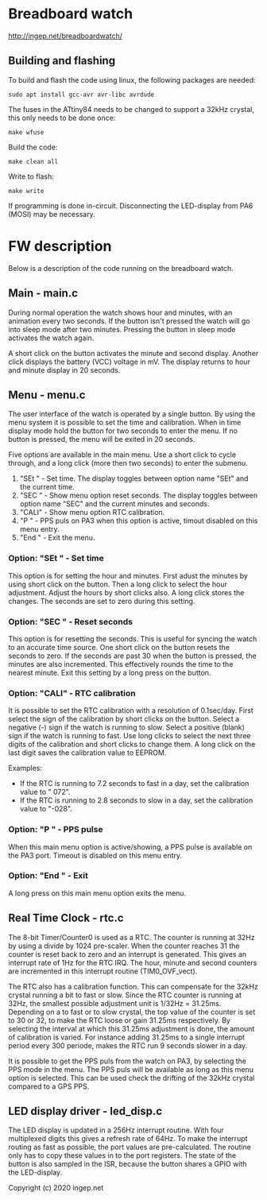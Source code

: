 # Breadboard watch

http://ingep.net/breadboardwatch/

## Building and flashing

To build and flash the code using linux, the following packages are needed:
```
sudo apt install gcc-avr avr-libc avrdude
```

The fuses in the ATtiny84 needs to be changed to support a 32kHz crystal, this only needs to be done once:
```
make wfuse
```

Build the code:
```
make clean all
```

Write to flash:
```
make write
```

If programming is done in-circuit. Disconnecting the LED-display from PA6 (MOSI) may be necessary.


# FW description

Below is a description of the code running on the breadboard watch.

## Main - main.c

During normal operation the watch shows hour and minutes, with an animation every two seconds. If the button isn't pressed the watch will go into sleep mode after two minutes. Pressing the button in sleep mode activates the watch again.

A short click on the button activates the minute and second display. Another click displays the battery (VCC) voltage in mV. The display returns to hour and minute display in 20 seconds. 

## Menu - menu.c

The user interface of the watch is operated by a single button. By using the menu system it is possible to set the time and calibration. When in time display mode hold the button for two seconds to enter the menu. If no button is pressed, the menu will be exited in 20 seconds.

Five options are available in the main menu. Use a short click to cycle through, and a long click (more then two seconds) to enter the submenu.

1. "SEt " - Set time. The display toggles between option name "SEt" and the current time.
2. "SEC " - Show menu option reset seconds. The display toggles between option name "SEC" and the current minutes and seconds.
3. "CALI" - Show menu option RTC calibration.
4. "P   " - PPS puls on PA3 when this option is active, timout disabled on this menu entry.
5. "End " - Exit the menu.

### Option: "SEt " - Set time

This option is for setting the hour and minutes. First adust the minutes by using short click on the button. Then a long click to select the hour adjustment. Adjust the hours by short clicks also. A long click stores the changes. The seconds are set to zero during this setting.

### Option: "SEC " - Reset seconds

This option is for resetting the seconds. This is useful for syncing the watch to an accurate time source. One short click on the button resets the seconds to zero. If the seconds are past 30 when the button is pressed, the minutes are also incremented. This effectively rounds the time to the nearest minute. Exit this setting by a long press on the button.

### Option: "CALI" - RTC calibration

It is possible to set the RTC calibration with a resolution of 0.1sec/day. First select the sign of the calibration by short clicks on the button. Select a negative (-) sign if the watch is running to slow. Select a positive (blank) sign if the watch is running to fast. Use long clicks to select the next three digits of the calibration and short clicks to change them. A long click on the last digit saves the calibration value to EEPROM.

Examples:
  * If the RTC is running to 7.2 seconds to fast in a day, set the calibration value to " 072". 
  * If the RTC is running to 2.8 seconds to slow in a day, set the calibration value to "-028". 

### Option: "P   " - PPS pulse

When this main menu option is active/showing, a PPS pulse is available on the PA3 port. Timeout is disabled on this menu entry.

### Option: "End " - Exit

A long press on this main menu option exits the menu.


## Real Time Clock - rtc.c

The 8-bit Timer/Counter0 is used as a RTC. The counter is running at 32Hz by using a divide by 1024 pre-scaler.
When the counter reaches 31 the counter is reset back to zero and an interrupt is generated. This gives an interrupt rate of 1Hz for the RTC IRQ. The hour, minute and second counters are incremented in this interrupt routine (TIM0_OVF_vect).

The RTC also has a calibration function. This can compensate for the 32kHz crystal running a bit to fast or slow. Since the RTC counter is running at 32Hz, the smallest possible adjustment unit is 1/32Hz = 31.25ms. Depending on a to fast or to slow crystal, the top value of the counter is set to 30 or 32, to make the RTC loose or gain 31.25ms respectively. By selecting the interval at which this 31.25ms adjustment is done, the amount of calibration is varied. For instance adding 31.25ms to a single interrupt period every 300 periode, makes the RTC run 9 seconds slower in a day.

It is possible to get the PPS puls from the watch on PA3, by selecting the PPS mode in the menu. The PPS puls will be available as long as this menu option is selected. This can be used check the drifting of the 32kHz crystal compared to a GPS PPS.

## LED display driver - led_disp.c

The LED display is updated in a 256Hz interrupt routine. With four multiplexed digits this gives a refresh rate of 64Hz. To make the interrupt routing as fast as possible, the port values are pre-calculated. The routine only has to copy these values in to the port registers. The state of the button is also sampled in the ISR, because the button shares a GPIO with the LED-display.





Copyright (c) 2020 ingep.net







